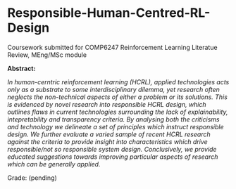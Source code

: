 # Responsible-Human-Centred-RL-Design
Coursework submitted for COMP6247 Reinforcement Learning Literatue Review, MEng/MSc module


**Abstract:**

*In human-cerntric reinforcement learning (HCRL), applied technologies acts only as a substrate to some interdisciplinary dilemma, yet research often neglects the non-technical aspects of either a problem or its solutions. This is evidenced by novel research into responsible HCRL design, which outlines flaws in current technologies surrounding the lack of explainability, intepretability and transparency criteria. By analysing both the criticisms and technology we delineate a set of principles which instruct responsible design. We further evaluate a varied sample of recent HCRL research against the criteria to provide insight into characteristics which drive responsible/not so responsible system design. Conclusively, we provide educated suggestions towards improving particular aspects of research which can be generally applied.*

Grade: (pending)
